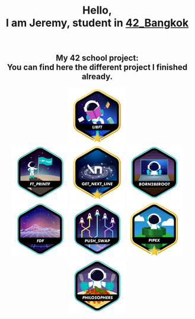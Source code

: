 <h1 align = "center">
Hello, <br>
I am Jeremy, student in <a href = https://www.42bangkok.com> 42_Bangkok</a>
</h1>
<br>
<h2 align = "center">
<b>
My 42 school project:
<br>
You can find here the different project I finished already.
</b>
</h2>

<p align = "center">
<a href = https://github.com/Hotaruban/libft>
<img libft = "libft" src = "42_badges/badges/libftm.png"/></a>
<br>
<a href = https://github.com/Hotaruban/ft_printf>
<img ft_printf = "ft_printf" src = "42_badges/badges/ft_printfe.png"></a>
<a href = https://github.com/Hotaruban/get_next_line>
<img gnl = "get_next_line" src = "42_badges/badges/get_next_linem.png"></a>
<a>
<img b2r = "born2beroot" src = "42_badges/badges/born2beroote.png"></a>
<br>
<a href = https://github.com/Hotaruban/fdf>
<img fdf = "fdf" src = "42_badges/badges/fdfe.png"></a>
<a href = https://github.com/Hotaruban/push_swap>
<img push_swap = "push_swap" src = "42_badges/badges/push_swape.png"></a>
<a href = https://github.com/Hotaruban/pipex>
<img pipex = "pipex" src = "42_badges/badges/pipexm.png"></a>
<br>
<a href = https://github.com/Hotaruban/philosophers>
<img philo = "philosophers" src = "42_badges/badges/philosopherse.png"> </a>
</p>
<br>



